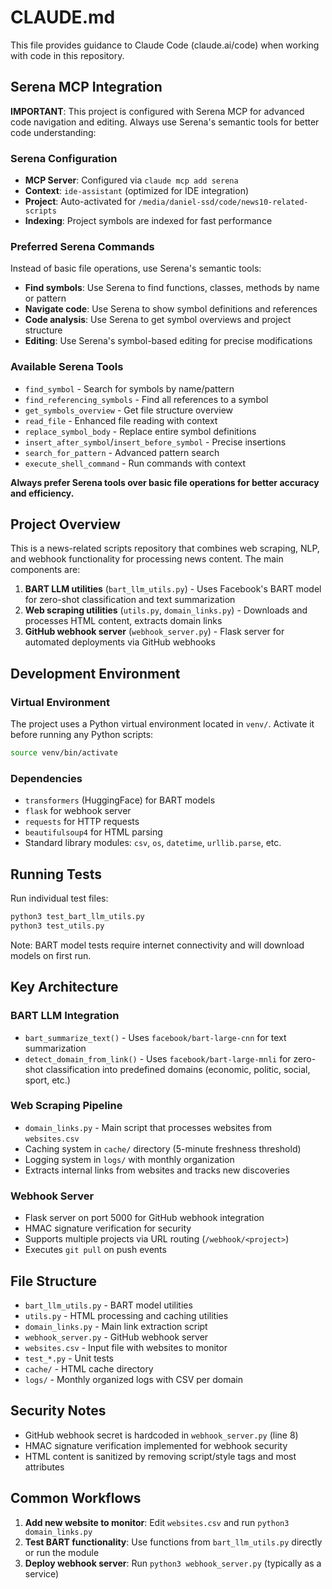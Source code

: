 # CLAUDE.md

This file provides guidance to Claude Code (claude.ai/code) when working with code in this repository.

## Serena MCP Integration

**IMPORTANT**: This project is configured with Serena MCP for advanced code navigation and editing. Always use Serena's semantic tools for better code understanding:

### Serena Configuration
- **MCP Server**: Configured via `claude mcp add serena` 
- **Context**: `ide-assistant` (optimized for IDE integration)
- **Project**: Auto-activated for `/media/daniel-ssd/code/news10-related-scripts`
- **Indexing**: Project symbols are indexed for fast performance

### Preferred Serena Commands
Instead of basic file operations, use Serena's semantic tools:

- **Find symbols**: Use Serena to find functions, classes, methods by name or pattern
- **Navigate code**: Use Serena to show symbol definitions and references
- **Code analysis**: Use Serena to get symbol overviews and project structure
- **Editing**: Use Serena's symbol-based editing for precise modifications

### Available Serena Tools
- `find_symbol` - Search for symbols by name/pattern
- `find_referencing_symbols` - Find all references to a symbol
- `get_symbols_overview` - Get file structure overview
- `read_file` - Enhanced file reading with context
- `replace_symbol_body` - Replace entire symbol definitions
- `insert_after_symbol`/`insert_before_symbol` - Precise insertions
- `search_for_pattern` - Advanced pattern search
- `execute_shell_command` - Run commands with context

**Always prefer Serena tools over basic file operations for better accuracy and efficiency.**

## Project Overview

This is a news-related scripts repository that combines web scraping, NLP, and webhook functionality for processing news content. The main components are:

1. **BART LLM utilities** (`bart_llm_utils.py`) - Uses Facebook's BART model for zero-shot classification and text summarization
2. **Web scraping utilities** (`utils.py`, `domain_links.py`) - Downloads and processes HTML content, extracts domain links
3. **GitHub webhook server** (`webhook_server.py`) - Flask server for automated deployments via GitHub webhooks

## Development Environment

### Virtual Environment
The project uses a Python virtual environment located in `venv/`. Activate it before running any Python scripts:
```bash
source venv/bin/activate
```

### Dependencies
- `transformers` (HuggingFace) for BART models
- `flask` for webhook server
- `requests` for HTTP requests
- `beautifulsoup4` for HTML parsing
- Standard library modules: `csv`, `os`, `datetime`, `urllib.parse`, etc.

## Running Tests

Run individual test files:
```bash
python3 test_bart_llm_utils.py
python3 test_utils.py
```

Note: BART model tests require internet connectivity and will download models on first run.

## Key Architecture

### BART LLM Integration
- `bart_summarize_text()` - Uses `facebook/bart-large-cnn` for text summarization
- `detect_domain_from_link()` - Uses `facebook/bart-large-mnli` for zero-shot classification into predefined domains (economic, politic, social, sport, etc.)

### Web Scraping Pipeline
- `domain_links.py` - Main script that processes websites from `websites.csv`
- Caching system in `cache/` directory (5-minute freshness threshold)
- Logging system in `logs/` with monthly organization
- Extracts internal links from websites and tracks new discoveries

### Webhook Server
- Flask server on port 5000 for GitHub webhook integration
- HMAC signature verification for security
- Supports multiple projects via URL routing (`/webhook/<project>`)
- Executes `git pull` on push events

## File Structure

- `bart_llm_utils.py` - BART model utilities
- `utils.py` - HTML processing and caching utilities  
- `domain_links.py` - Main link extraction script
- `webhook_server.py` - GitHub webhook server
- `websites.csv` - Input file with websites to monitor
- `test_*.py` - Unit tests
- `cache/` - HTML cache directory
- `logs/` - Monthly organized logs with CSV per domain

## Security Notes

- GitHub webhook secret is hardcoded in `webhook_server.py` (line 8)
- HMAC signature verification implemented for webhook security
- HTML content is sanitized by removing script/style tags and most attributes

## Common Workflows

1. **Add new website to monitor**: Edit `websites.csv` and run `python3 domain_links.py`
2. **Test BART functionality**: Use functions from `bart_llm_utils.py` directly or run the module
3. **Deploy webhook server**: Run `python3 webhook_server.py` (typically as a service)
